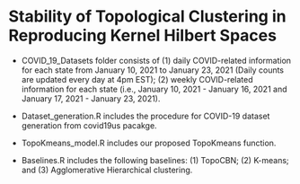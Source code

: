 # Stability of Topological Clustering in Reproducing Kernel Hilbert Spaces
* COVID_19_Datasets folder consists of (1) daily COVID-related information for each state from January 10, 2021 to January 23, 2021 (Daily counts are updated every day at 4pm EST); (2) weekly COVID-related information for each state (i.e., January 10, 2021 - January 16, 2021 and January 17, 2021 - January 23, 2021).

* Dataset_generation.R includes the procedure for COVID-19 dataset generation from covid19us pacakge.

* TopoKmeans_model.R includes our proposed TopoKmeans function.

* Baselines.R includes the following baselines: (1) TopoCBN; (2) K-means; and (3) Agglomerative Hierarchical clustering.
